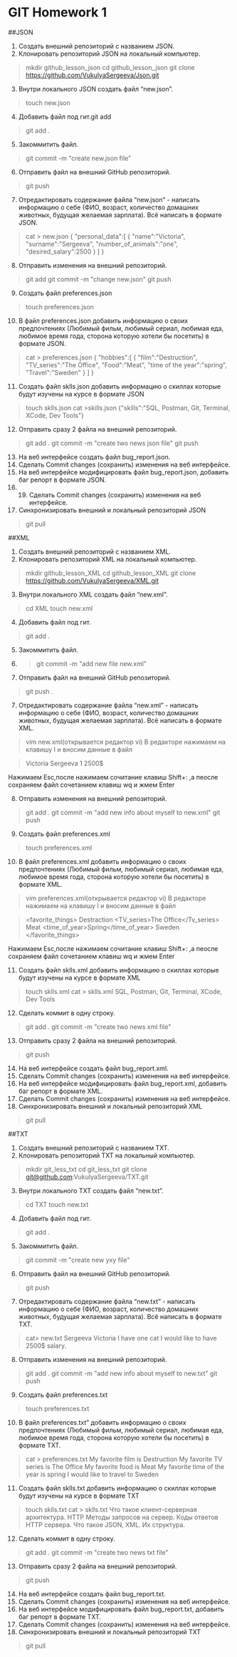 # GIT Homework 1


##JSON
 1. Создать внешний репозиторий c названием JSON.
 2. Клонировать репозиторий JSON на локальный компьютер.

>mkdir github_lesson_json
>cd github_lesson_json
>git clone https://github.com/VukulyaSergeeva/Json.git

 3. Внутри локального JSON создать файл “new.json”.
>touch new.json

 4. Добавить файл под гит.git add
>git add .

 5. Закоммитить файл.
>git commit -m "create new.json file"

 6. Отправить файл на внешний GitHub репозиторий.
>git push

 7. Отредактировать содержание файла “new.json” - написать информацию о себе (ФИО, возраст, количество домашних животных, будущая желаемая зарплата). Всё написать в формате JSON.

> cat > new.json
>{
>   "personal_data":[
>      {
>         "name":"Victoria",
>         "surname":"Sergeeva",
>         "number_of_animals":"one",
>         "desired_salary":2500
>      }
>   ]
>}

 8. Отправить изменения на внешний репозиторий.
>git add
>git commit -m "change new.json"
>git push

 9. Создать файл preferences.json

> touch preferences.json
 

 10. В файл preferences.json добавить информацию о своих предпочтениях (Любимый фильм, любимый сериал, любимая еда, любимое время года, сторона которую хотели бы посетить) в формате JSON.

> cat > preferences.json
>{
>   "hobbies":[
>      {
>         "film":"Destruction",
>         "TV_series":"The Office",
>         "Food":"Meat",
>         "time of the year":"spring",
>         "Travel":"Sweden"
>      }
>   ]
>}

 11. Создать файл sklls.json добавить информацию о скиллах которые будут изучены на курсе в формате JSON

>touch sklls.json
>cat >skills.json
>{"skills":"SQL, Postman, Git, Terminal, XCode, Dev Tools"}

12. Отправить сразу 2 файла на внешний репозиторий.
>git add .
>git commit -m "create two news json file"
>git push

13. На веб интерфейсе создать файл bug_report.json.
14. Сделать Commit changes (сохранить) изменения на веб интерфейсе.
15. На веб интерфейсе модифицировать файл bug_report.json, добавить баг репорт в формате JSON.
16. 19. Сделать Commit changes (сохранить) изменения на веб интерфейсе.
17. Синхронизировать внешний и локальный репозиторий JSON
>git pull





##XML
1. Создать внешний репозиторий c названием XML.
2. Клонировать репозиторий XML на локальный компьютер.
>mkdir github_lesson_XML
>cd github_lesson_XML
>git clone https://github.com/VukulyaSergeeva/XML.git

3. Внутри локального XML создать файл “new.xml”.
>cd XML
> touch new.xml

4. Добавить файл под гит.
>git add .

5. Закоммитить файл.
6. >git commit -m "add new file new.xml"

6. Отправить файл на внешний GitHub репозиторий.
>git push .

7. Отредактировать содержание файла “new.xml” - написать информацию о себе (ФИО, возраст, количество домашних животных, будущая желаемая зарплата). Всё написать в формате XML.

>vim new.xml(открывается редактор vi)
В редакторе нажимаем на клавишу I и вносим данные в файл

	
><?xml version="1.0" encoding="UTF-8"?>
><info>
>        <name>Victoria</name>
>        <surname>Sergeeva</surname>
>        <pats>1</pats>
>        <salary>2500$</salary>
></info>

Нажимаем Esc,после нажимаем сочитание клавиш Shift+: ,а пеосле сохраняем файл сочетанием клавиш wq и жмем Enter

8. Отправить изменения на внешний репозиторий.
>git add .
>git commit -m "add new info about myself to new.xml"
>git push

9. Создать файл preferences.xml
>touch preferences.xml

10. В файл preferences.xml добавить информацию о своих предпочтениях (Любимый фильм, любимый сериал, любимая еда, любимое время года, сторона которую хотели бы посетить) в формате XML.

>vim preferences.xml(открывается редактор vi)
В редакторе нажимаем на клавишу I и вносим данные в файл

> <?xml version="1.0" encoding="UTF-8"?>
> <favorite_things>
>        <film>Destraction</film>
>        <TV_series>The Office</Tv_series>
>        <food>Meat</food>
>        <time_of_year>Spring</time_of_year>
>        <country>Sweden</country>
></favorite_things>

Нажимаем Esc,после нажимаем сочитание клавиш Shift+: ,а пеосле сохраняем файл сочетанием клавиш wq и жмем Enter

11. Создать файл sklls.xml добавить информацию о скиллах которые будут изучены на курсе в формате XML

>touch sklls.xml
>cat > sklls.xml
><info>
>	<skills>SQL, Postman, Git, Terminal, XCode, Dev Tools</skills>
></info>

12. Сделать коммит в одну строку.
>git add .
>git commit -m "create two news xml file"


13. Отправить сразу 2 файла на внешний репозиторий.
>git push

14. На веб интерфейсе создать файл bug_report.xml.
15. Сделать Commit changes (сохранить) изменения на веб интерфейсе.
16. На веб интерфейсе модифицировать файл bug_report.xml, добавить баг репорт в формате XML.
17. Сделать Commit changes (сохранить) изменения на веб интерфейсе.
18. Синхронизировать внешний и локальный репозиторий XML
>git pull





##TXT
 1. Создать внешний репозиторий c названием TXT.
 2. Клонировать репозиторий TXT на локальный компьютер.

>mkdir git_less_txt
> cd git_less_txt
>git clone git@github.com:VukulyaSergeeva/TXT.git

 3. Внутри локального TXT создать файл “new.txt”.
>cd TXT
>touch new.txt

 4. Добавить файл под гит.
>git add .

 5. Закоммитить файл.
>git commit -m "create new yxy file"

 6. Отправить файл на внешний GitHub репозиторий.
>git push

 7. Отредактировать содержание файла “new.txt” - написать информацию о себе (ФИО, возраст, количество домашних животных, будущая желаемая зарплата). Всё написать в формате TXT.

>cat> new.txt
>Sergeeva
>Victoria
>I have one cat
>I would like to have 2500$ salary.


 8. Отправить изменения на внешний репозиторий.
>git add .
>git commit -m "add new info about myself to new.txt"
>git push

 9. Создать файл preferences.txt
>touch preferences.txt
 10. В файл preferences.txt” добавить информацию о своих предпочтениях (Любимый фильм, любимый сериал, любимая еда, любимое время года, сторона которую хотели бы посетить) в формате TXT.

> cat > preferences.txt
>My favorite film is Destruction
>My favorite TV series is The Office
>My favorite food is Meat
>My favorite time of the year is spring
>I would like to travel to Sweden

 11. Создать файл sklls.txt добавить информацию о скиллах которые будут изучены на курсе в формате TXT
>touch sklls.txt
>cat > sklls.txt 
> Что такое клиент-серверная архитектура.
> HTTP Методы запросов на сервер.
> Коды ответов HTTP сервера.
>Что такое JSON, XML. Их структура.

 12. Сделать коммит в одну строку.
>git add .
>git commit -m "create two news txt file"

 13. Отправить сразу 2 файла на внешний репозиторий.
>git push 

 14. На веб интерфейсе создать файл bug_report.txt.
 15. Сделать Commit changes (сохранить) изменения на веб интерфейсе.
 16. На веб интерфейсе модифицировать файл bug_report.txt, добавить баг репорт в формате TXT.
 17. Сделать Commit changes (сохранить) изменения на веб интерфейсе.
 18. Синхронизировать внешний и локальный репозиторий TXT
>git pull

